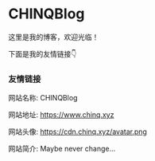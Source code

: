 # CHINQBlog

这里是我的博客，欢迎光临！

下面是我的友情链接👇

### 友情链接

网站名称: CHINQBlog

网站地址: https://www.chinq.xyz

网站头像: https://cdn.chinq.xyz/avatar.png

网站简介: Maybe never change...
